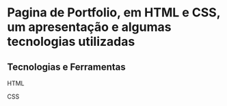 <h1>Pagina de Portfolio, em HTML e CSS, um apresentação e algumas tecnologias utilizadas</h1>
<h2>Tecnologias e Ferramentas</h2>
<p>HTML</p>
<p>CSS</p>
